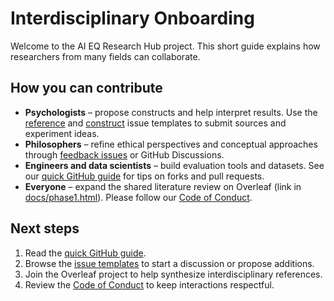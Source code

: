 # Interdisciplinary Onboarding

Welcome to the AI EQ Research Hub project. This short guide explains how researchers from many fields can collaborate.

## How you can contribute
- **Psychologists** – propose constructs and help interpret results. Use the [reference](../.github/ISSUE_TEMPLATE/reference.yml) and [construct](../.github/ISSUE_TEMPLATE/construct.yml) issue templates to submit sources and experiment ideas.
- **Philosophers** – refine ethical perspectives and conceptual approaches through [feedback issues](../.github/ISSUE_TEMPLATE/feedback.yml) or GitHub Discussions.
- **Engineers and data scientists** – build evaluation tools and datasets. See our [quick GitHub guide](../docs/quick_github_guide.md) for tips on forks and pull requests.
- **Everyone** – expand the shared literature review on Overleaf (link in [docs/phase1.html](../docs/phase1.html#be11ce)). Please follow our [Code of Conduct](../CODE_OF_CONDUCT.md).

## Next steps
1. Read the [quick GitHub guide](../docs/quick_github_guide.md).
2. Browse the [issue templates](../.github/ISSUE_TEMPLATE) to start a discussion or propose additions.
3. Join the Overleaf project to help synthesize interdisciplinary references.
4. Review the [Code of Conduct](../CODE_OF_CONDUCT.md) to keep interactions respectful.
